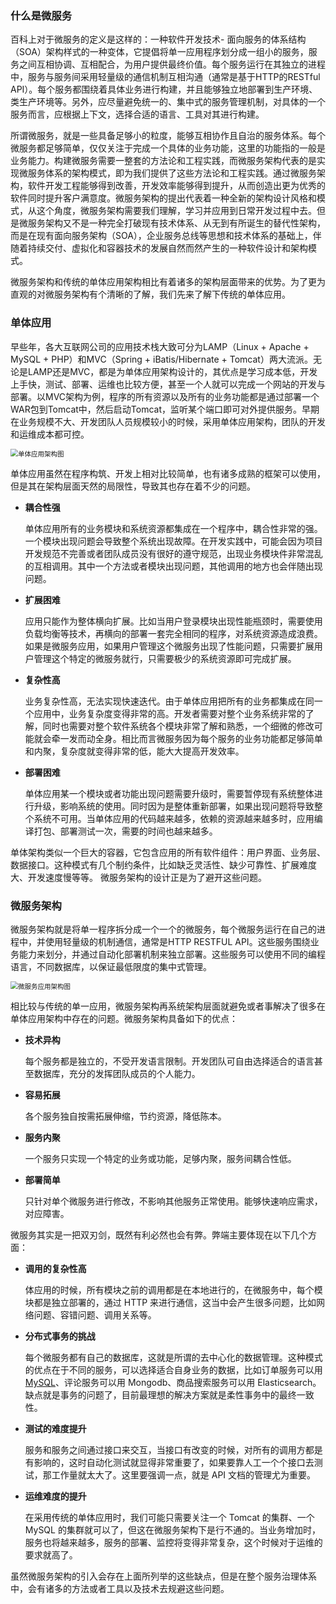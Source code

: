 ### 什么是微服务

百科上对于微服务的定义是这样的：一种软件开发技术- 面向服务的体系结构（SOA）架构样式的一种变体，它提倡将单一应用程序划分成一组小的服务，服务之间互相协调、互相配合，为用户提供最终价值。每个服务运行在其独立的进程中，服务与服务间采用轻量级的通信机制互相沟通（通常是基于HTTP的RESTful API）。每个服务都围绕着具体业务进行构建，并且能够独立地部署到生产环境、类生产环境等。另外，应尽量避免统一的、集中式的服务管理机制，对具体的一个服务而言，应根据上下文，选择合适的语言、工具对其进行构建。

所谓微服务，就是一些具备足够小的粒度，能够互相协作且自治的服务体系。每个微服务都足够简单，仅仅关注于完成一个具体的业务功能，这里的功能指的一般是业务能力。构建微服务需要一整套的方法论和工程实践，而微服务架构代表的是实现微服务体系的架构模式，即为我们提供了这些方法论和工程实践。通过微服务架构，软件开发工程能够得到改善，开发效率能够得到提升，从而创造出更为优秀的软件同时提升客户满意度。微服务架构的提出代表着一种全新的架构设计风格和模式，从这个角度，微服务架构需要我们理解，学习并应用到日常开发过程中去。但是微服务架构又不是一种完全打破现有技术体系、从无到有所诞生的替代性架构，而是在现有面向服务架构（SOA），企业服务总线等思想和技术体系的基础上，伴随着持续交付、虚拟化和容器技术的发展自然而然产生的一种软件设计和架构模式。

微服务架构和传统的单体应用架构相比有着诸多的架构层面带来的优势。为了更为直观的对微服务架构有个清晰的了解，我们先来了解下传统的单体应用。

### 单体应用

早些年，各大互联网公司的应用技术栈大致可分为LAMP（Linux + Apache + MySQL + PHP）和MVC（Spring + iBatis/Hibernate + Tomcat）两大流派。无论是LAMP还是MVC，都是为单体应用架构设计的，其优点是学习成本低，开发上手快，测试、部署、运维也比较方便，甚至一个人就可以完成一个网站的开发与部署。以MVC架构为例，程序的所有资源以及所有的业务功能都是通过部署一个WAR包到Tomcat中，然后启动Tomcat，监听某个端口即可对外提供服务。早期在业务规模不大、开发团队人员规模较小的时候，采用单体应用架构，团队的开发和运维成本都可控。



<img src="D:\documents\技术文档\md\MicroServices\KnowHow\01 微服务基础\images\单体应用架构图.png" alt="单体应用架构图" style="zoom:75%;" />

单体应用虽然在程序构筑、开发上相对比较简单，也有诸多成熟的框架可以使用，但是其在架构层面天然的局限性，导致其也存在着不少的问题。

- **耦合性强**

  单体应用所有的业务模块和系统资源都集成在一个程序中，耦合性非常的强。一个模块出现问题会导致整个系统出现故障。在开发实践中，可能会因为项目开发规范不完善或者团队成员没有很好的遵守规范，出现业务模块件非常混乱的互相调用。其中一个方法或者模块出现问题，其他调用的地方也会伴随出现问题。

- **扩展困难**

  应用只能作为整体横向扩展。比如当用户登录模块出现性能瓶颈时，需要使用负载均衡等技术，再横向的部署一套完全相同的程序，对系统资源造成浪费。如果是微服务应用，如果用户管理这个微服务出现了性能问题，只需要扩展用户管理这个特定的微服务就行，只需要极少的系统资源即可完成扩展。

- **复杂性高**

  业务复杂性高，无法实现快速迭代。由于单体应用把所有的业务都集成在同一个应用中，业务复杂度变得非常的高。开发者需要对整个业务系统非常的了解，同时也需要对整个软件系统各个模块非常了解和熟悉，一个细微的修改可能就会牵一发而动全身。相比而言微服务因为每个服务的业务功能都足够简单和内聚，复杂度就变得非常的低，能大大提高开发效率。

- **部署困难**

  单体应用某一个模块或者功能出现问题需要升级时，需要暂停现有系统整体进行升级，影响系统的使用。同时因为是整体重新部署，如果出现问题将导致整个系统不可用。当单体应用的代码越来越多，依赖的资源越来越多时，应用编译打包、部署测试一次，需要的时间也越来越多。

单体架构类似一个巨大的容器，它包含应用的所有软件组件：用户界面、业务层、数据接口。这种模式有几个制约条件，比如缺乏灵活性、缺少可靠性、扩展难度大、开发速度慢等等。 微服务架构的设计正是为了避开这些问题。

### 微服务架构

微服务架构就是将单一程序拆分成一个一个的微服务，每个微服务运行在自己的进程中，并使用轻量级的机制通信，通常是HTTP RESTFUL API。这些服务围绕业务能力来划分，并通过自动化部署机制来独立部署。这些服务可以使用不同的编程语言，不同数据库，以保证最低限度的集中式管理。

<img src="D:\documents\技术文档\md\MicroServices\KnowHow\01 微服务基础\images\微服务应用架构图.png" alt="微服务应用架构图" style="zoom:75%;" />

相比较与传统的单一应用，微服务架构再系统架构层面就避免或者事解决了很多在单体应用架构中存在的问题。微服务架构具备如下的优点：

- **技术异构**

  每个服务都是独立的，不受开发语言限制。开发团队可自由选择适合的语言甚至数据库，充分的发挥团队成员的个人能力。

- **容易拓展**

  各个服务独自按需拓展伸缩，节约资源，降低陈本。

- **服务内聚**

  一个服务只实现一个特定的业务或功能，足够内聚，服务间耦合性低。

- **部署简单**

  只针对单个微服务进行修改，不影响其他服务正常使用。能够快速响应需求，对应障害。
  

微服务其实是一把双刃剑，既然有利必然也会有弊。弊端主要体现在以下几个方面：

- **调用的复杂性高**

  体应用的时候，所有模块之前的调用都是在本地进行的，在微服务中，每个模块都是独立部署的，通过 HTTP 来进行通信，这当中会产生很多问题，比如网络问题、容错问题、调用关系等。

- **分布式事务的挑战**

  每个微服务都有自己的数据库，这就是所谓的去中心化的数据管理。这种模式的优点在于不同的服务，可以选择适合自身业务的数据，比如订单服务可以用 [MySQL](http://c.biancheng.net/mysql/)、评论服务可以用 Mongodb、商品搜索服务可以用 Elasticsearch。缺点就是事务的问题了，目前最理想的解决方案就是柔性事务中的最终一致性。

- **测试的难度提升**

  服务和服务之间通过接口来交互，当接口有改变的时候，对所有的调用方都是有影响的，这时自动化测试就显得非常重要了，如果要靠人工一个个接口去测试，那工作量就太大了。这里要强调一点，就是 API 文档的管理尤为重要。

- **运维难度的提升**

  在采用传统的单体应用时，我们可能只需要关注一个 Tomcat 的集群、一个 MySQL 的集群就可以了，但这在微服务架构下是行不通的。当业务增加时，服务也将越来越多，服务的部署、监控将变得非常复杂，这个时候对于运维的要求就高了。

虽然微服务架构的引入会存在上面所列举的这些缺点，但是在整个服务治理体系中，会有诸多的方法或者工具以及技术去规避这些问题。



  

  



